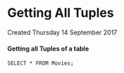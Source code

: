 # Getting All Tuples
Created Thursday 14 September 2017

#### Getting all Tuples of a table
``SELECT * FROM Movies;``

